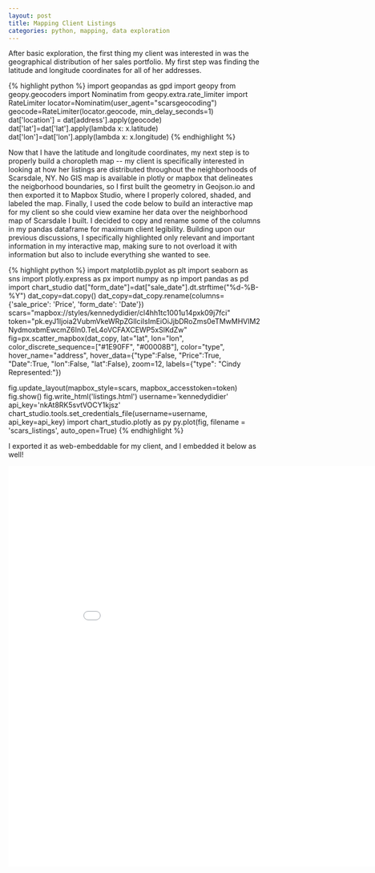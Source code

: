 ```yaml
---
layout: post
title: Mapping Client Listings
categories: python, mapping, data exploration
---
```



After basic exploration, the first thing my client was interested in was the geographical distribution of her sales portfolio. My first step was finding the latitude and longitude coordinates for all of her addresses.

{% highlight python %}
import geopandas as gpd
import geopy
from geopy.geocoders import Nominatim
from geopy.extra.rate_limiter import RateLimiter
locator=Nominatim(user_agent="scarsgeocoding")
geocode=RateLimiter(locator.geocode, min_delay_seconds=1)
dat['location'] = dat[address'].apply(geocode)
dat['lat']=dat['lat'].apply(lambda x: x.latitude)
dat['lon']=dat['lon'].apply(lambda x: x.longitude)
{% endhighlight %}

Now that I have the latitude and longitude coordinates, my next step is to properly build a choropleth map -- my client is specifically interested in looking at how her listings are distributed throughout the neighborhoods of Scarsdale, NY. No GIS map is available in plotly or mapbox that delineates the neigborhood boundaries, so I first built the geometry in Geojson.io and then exported it to Mapbox Studio, where I properly colored, shaded, and labeled the map. Finally, I used the code below to build an interactive map for my client so she could view examine her data over the neighborhood map of Scarsdale I built. I decided to copy and rename some of the columns in my pandas dataframe for maximum client legibility. Building upon our previous discussions, I specifically highlighted only relevant and important information in my interactive map, making sure to not overload it with information but also to include everything she wanted to see.

{% highlight python %}
import matplotlib.pyplot as plt
import seaborn as sns
import plotly.express as px
import numpy as np
import pandas as pd
import chart_studio
dat["form_date"]=dat["sale_date"].dt.strftime("%d-%B-%Y")
dat_copy=dat.copy()
dat_copy=dat_copy.rename(columns={'sale_price': 'Price', 'form_date': 'Date'})
scars="mapbox://styles/kennedydidier/cl4hh1tc1001u14pxk09j7fci"
token="pk.eyJ1Ijoia2VubmVkeWRpZGllciIsImEiOiJjbDRoZms0eTMwMHVlM2NydmoxbmEwcmZ6In0.TeL4oVCFAXCEWP5xSlKdZw"
fig=px.scatter_mapbox(dat_copy, lat="lat", lon="lon", color_discrete_sequence=["#1E90FF", "#00008B"], color="type", hover_name="address", hover_data={"type":False, "Price":True, "Date":True, "lon":False, "lat":False}, zoom=12, labels={"type": "Cindy Represented:"})

fig.update_layout(mapbox_style=scars, mapbox_accesstoken=token)
fig.show()
fig.write_html('listings.html')
username='kennedydidier'
api_key='nkAt8RK5svtVOCY1kjsz'
chart_studio.tools.set_credentials_file(username=username, api_key=api_key)
import chart_studio.plotly as py
py.plot(fig, filename = 'scars_listings', auto_open=True)
{% endhighlight %}

I exported it as web-embeddable for my client, and I embedded it below as well!

<iframe width="900" height="800" frameborder="0" scrolling="no" src="//plotly.com/~kennedydidier/1.embed"></iframe>
